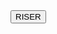 <!DOCTYPE html>
<html lang="en" >
<head>
  <meta charset="UTF-8">
  <title>CodePen - Button Glow</title>
  <link rel="stylesheet" href="./style.css">
   <style>
    @import url("https://fonts.googleapis.com/css?family=Raleway");

:root {
  --glow-color: hsl(186 100% 69%);
}

*,
*::before,
*::after {
  box-sizing: border-box;
}

html,
body {
  height: 100%;
  width: 100%;
  overflow: hidden;
}

body {
  min-height: 100vh;
  display: flex;
  justify-content: center;
  align-items: center;
  background: black;
}

.glowing-btn {
  position: relative;
  color: var(--glow-color);
  cursor: pointer;
  padding: 0.35em 1em;
  border: 0.15em solid var(--glow-color);
  border-radius: 0.45em;
  background: none;
  perspective: 2em;
  font-family: "Raleway", sans-serif;
  font-size: 2em;
  font-weight: 900;
  letter-spacing: 1em;

  -webkit-box-shadow: inset 0px 0px 0.5em 0px var(--glow-color),
    0px 0px 0.5em 0px var(--glow-color);
  -moz-box-shadow: inset 0px 0px 0.5em 0px var(--glow-color),
    0px 0px 0.5em 0px var(--glow-color);
  box-shadow: inset 0px 0px 0.5em 0px var(--glow-color),
    0px 0px 0.5em 0px var(--glow-color);
  animation: border-flicker 2s linear infinite;
}

.glowing-txt {
  float: left;
  margin-right: -0.8em;
  -webkit-text-shadow: 0 0 0.125em hsl(0 0% 100% / 0.3),
    0 0 0.45em var(--glow-color);
  -moz-text-shadow: 0 0 0.125em hsl(0 0% 100% / 0.3),
    0 0 0.45em var(--glow-color);
  text-shadow: 0 0 0.125em hsl(0 0% 100% / 0.3), 0 0 0.45em var(--glow-color);
  animation: text-flicker 3s linear infinite;
}

.faulty-letter {
  opacity: 0.5;
  animation: faulty-flicker 2s linear infinite;
}

.glowing-btn::before {
  content: "";
  position: absolute;
  top: 0;
  bottom: 0;
  left: 0;
  right: 0;
  opacity: 0.7;
  filter: blur(1em);
  transform: translateY(120%) rotateX(95deg) scale(1, 0.35);
  background: var(--glow-color);
  pointer-events: none;
}

.glowing-btn::after {
  content: "";
  position: absolute;
  top: 0;
  left: 0;
  right: 0;
  bottom: 0;
  opacity: 0;
  z-index: -1;
  background-color: var(--glow-color);
  box-shadow: 0 0 2em 0.2em var(--glow-color);
  transition: opacity 100ms linear;
}

.glowing-btn:hover {
  color: rgba(0, 0, 0, 0.8);
  text-shadow: none;
  animation: none;
}

.glowing-btn:hover .glowing-txt {
  animation: none;
}

.glowing-btn:hover .faulty-letter {
  animation: none;
  text-shadow: none;
  opacity: 1;
}

.glowing-btn:hover:before {
  filter: blur(1.5em);
  opacity: 1;
}

.glowing-btn:hover:after {
  opacity: 1;
}

@keyframes faulty-flicker {
  0% {
    opacity: 0.1;
  }
  2% {
    opacity: 0.1;
  }
  4% {
    opacity: 0.5;
  }
  19% {
    opacity: 0.5;
  }
  21% {
    opacity: 0.1;
  }
  23% {
    opacity: 1;
  }
  80% {
    opacity: 0.5;
  }
  83% {
    opacity: 0.4;
  }

  87% {
    opacity: 1;
  }
}

@keyframes text-flicker {
  0% {
    opacity: 0.1;
  }

  2% {
    opacity: 1;
  }

  8% {
    opacity: 0.1;
  }

  9% {
    opacity: 1;
  }

  12% {
    opacity: 0.1;
  }
  20% {
    opacity: 1;
  }
  25% {
    opacity: 0.3;
  }
  30% {
    opacity: 1;
  }

  70% {
    opacity: 0.7;
  }
  72% {
    opacity: 0.2;
  }

  77% {
    opacity: 0.9;
  }
  100% {
    opacity: 0.9;
  }
}

@keyframes border-flicker {
  0% {
    opacity: 0.1;
  }
  2% {
    opacity: 1;
  }
  4% {
    opacity: 0.1;
  }

  8% {
    opacity: 1;
  }
  70% {
    opacity: 0.7;
  }
  100% {
    opacity: 1;
  }
}

@media only screen and (max-width: 600px) {
  .glowing-btn{
    font-size: 1em;
  }
}




   </style>
</head>
<body>
<!-- partial:index.partial.html -->
<button class='glowing-btn'><span class='glowing-txt'>R<span class='faulty-letter'>I</span>SER</span></button>
<!-- partial -->
  
</body>
</html>

